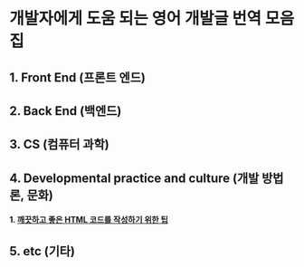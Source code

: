 # 개발자에게 도움 되는 영어 개발글 번역 모음집

## 1. Front End (프론트 엔드)

## 2. Back End (백엔드)

## 3. CS (컴퓨터 과학)

## 4. Developmental practice and culture (개발 방법론, 문화) 
#### 1. [깨끗하고 좋은 HTML 코드를 작성하기 위한 팁](./Developmental%20practice%20and%20culture/깨끗하고%20읽기%20좋은%20HTML%20코드를%20작성하기%20위한%20팁.md)


## 5. etc (기타)


